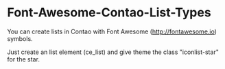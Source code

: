 Font-Awesome-Contao-List-Types
==============================

You can create lists in Contao with Font Awesome (http://fontawesome.io) symbols.


Just create an list element (ce_list) and give theme the class "iconlist-star" for the star.